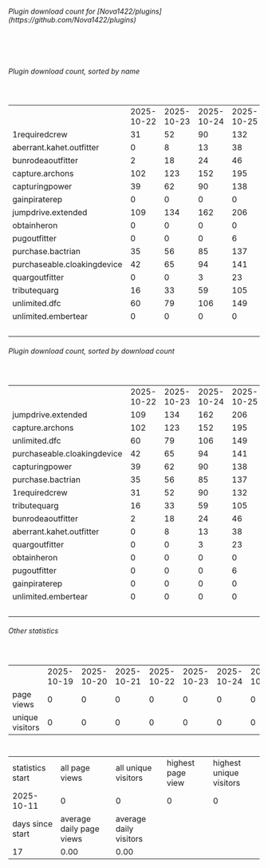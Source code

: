 <h6>Plugin download count for [Nova1422/plugins](https://github.com/Nova1422/plugins)</h6><br>
<br>
<h6>Plugin download count, sorted by name</h6><sub><sup><br>
<table>
	<tr>
		<td></td>
		<td>2025-10-22</td>
		<td>2025-10-23</td>
		<td>2025-10-24</td>
		<td>2025-10-25</td>
		<td>2025-10-26</td>
		<td>2025-10-27</td>
		<td>2025-10-28</td>
		<td>today +</td>
	</tr>
	<tr>
		<td>1requiredcrew</td>
		<td>31</td>
		<td>52</td>
		<td>90</td>
		<td>132</td>
		<td>168</td>
		<td>205</td>
		<td>231</td>
		<td>+ 26</td>
	</tr>
	<tr>
		<td>aberrant.kahet.outfitter</td>
		<td>0</td>
		<td>8</td>
		<td>13</td>
		<td>38</td>
		<td>76</td>
		<td>118</td>
		<td>147</td>
		<td>+ 29</td>
	</tr>
	<tr>
		<td>bunrodeaoutfitter</td>
		<td>2</td>
		<td>18</td>
		<td>24</td>
		<td>46</td>
		<td>88</td>
		<td>125</td>
		<td>154</td>
		<td>+ 29</td>
	</tr>
	<tr>
		<td>capture.archons</td>
		<td>102</td>
		<td>123</td>
		<td>152</td>
		<td>195</td>
		<td>233</td>
		<td>270</td>
		<td>295</td>
		<td>+ 25</td>
	</tr>
	<tr>
		<td>capturingpower</td>
		<td>39</td>
		<td>62</td>
		<td>90</td>
		<td>138</td>
		<td>178</td>
		<td>215</td>
		<td>241</td>
		<td>+ 26</td>
	</tr>
	<tr>
		<td>gainpiraterep</td>
		<td>0</td>
		<td>0</td>
		<td>0</td>
		<td>0</td>
		<td>2</td>
		<td>9</td>
		<td>10</td>
		<td>+ 1</td>
	</tr>
	<tr>
		<td>jumpdrive.extended</td>
		<td>109</td>
		<td>134</td>
		<td>162</td>
		<td>206</td>
		<td>241</td>
		<td>279</td>
		<td>313</td>
		<td>+ 34</td>
	</tr>
	<tr>
		<td>obtainheron</td>
		<td>0</td>
		<td>0</td>
		<td>0</td>
		<td>0</td>
		<td>0</td>
		<td>20</td>
		<td>50</td>
		<td>+ 30</td>
	</tr>
	<tr>
		<td>pugoutfitter</td>
		<td>0</td>
		<td>0</td>
		<td>0</td>
		<td>6</td>
		<td>11</td>
		<td>17</td>
		<td>18</td>
		<td>+ 1</td>
	</tr>
	<tr>
		<td>purchase.bactrian</td>
		<td>35</td>
		<td>56</td>
		<td>85</td>
		<td>137</td>
		<td>173</td>
		<td>209</td>
		<td>236</td>
		<td>+ 27</td>
	</tr>
	<tr>
		<td>purchaseable.cloakingdevice</td>
		<td>42</td>
		<td>65</td>
		<td>94</td>
		<td>141</td>
		<td>181</td>
		<td>217</td>
		<td>243</td>
		<td>+ 26</td>
	</tr>
	<tr>
		<td>quargoutfitter</td>
		<td>0</td>
		<td>0</td>
		<td>3</td>
		<td>23</td>
		<td>60</td>
		<td>100</td>
		<td>126</td>
		<td>+ 26</td>
	</tr>
	<tr>
		<td>tributequarg</td>
		<td>16</td>
		<td>33</td>
		<td>59</td>
		<td>105</td>
		<td>142</td>
		<td>178</td>
		<td>202</td>
		<td>+ 24</td>
	</tr>
	<tr>
		<td>unlimited.dfc</td>
		<td>60</td>
		<td>79</td>
		<td>106</td>
		<td>149</td>
		<td>184</td>
		<td>220</td>
		<td>243</td>
		<td>+ 23</td>
	</tr>
	<tr>
		<td>unlimited.embertear</td>
		<td>0</td>
		<td>0</td>
		<td>0</td>
		<td>0</td>
		<td>0</td>
		<td>2</td>
		<td>3</td>
		<td>+ 1</td>
	</tr>
	<tr>
		<td></td>
		<td></td>
		<td></td>
		<td></td>
		<td></td>
		<td></td>
		<td></td>
		<td>2512</td>
		<td>328</td>
	</tr>
</table>
</sub></sup>
<h6>Plugin download count, sorted by download count</h6><sub><sup><br>
<table>
	<tr>
		<td></td>
		<td>2025-10-22</td>
		<td>2025-10-23</td>
		<td>2025-10-24</td>
		<td>2025-10-25</td>
		<td>2025-10-26</td>
		<td>2025-10-27</td>
		<td>2025-10-28</td>
		<td>today +</td>
	</tr>
	<tr>
		<td>jumpdrive.extended</td>
		<td>109</td>
		<td>134</td>
		<td>162</td>
		<td>206</td>
		<td>241</td>
		<td>279</td>
		<td>313</td>
		<td>+ 34</td>
	</tr>
	<tr>
		<td>capture.archons</td>
		<td>102</td>
		<td>123</td>
		<td>152</td>
		<td>195</td>
		<td>233</td>
		<td>270</td>
		<td>295</td>
		<td>+ 25</td>
	</tr>
	<tr>
		<td>unlimited.dfc</td>
		<td>60</td>
		<td>79</td>
		<td>106</td>
		<td>149</td>
		<td>184</td>
		<td>220</td>
		<td>243</td>
		<td>+ 23</td>
	</tr>
	<tr>
		<td>purchaseable.cloakingdevice</td>
		<td>42</td>
		<td>65</td>
		<td>94</td>
		<td>141</td>
		<td>181</td>
		<td>217</td>
		<td>243</td>
		<td>+ 26</td>
	</tr>
	<tr>
		<td>capturingpower</td>
		<td>39</td>
		<td>62</td>
		<td>90</td>
		<td>138</td>
		<td>178</td>
		<td>215</td>
		<td>241</td>
		<td>+ 26</td>
	</tr>
	<tr>
		<td>purchase.bactrian</td>
		<td>35</td>
		<td>56</td>
		<td>85</td>
		<td>137</td>
		<td>173</td>
		<td>209</td>
		<td>236</td>
		<td>+ 27</td>
	</tr>
	<tr>
		<td>1requiredcrew</td>
		<td>31</td>
		<td>52</td>
		<td>90</td>
		<td>132</td>
		<td>168</td>
		<td>205</td>
		<td>231</td>
		<td>+ 26</td>
	</tr>
	<tr>
		<td>tributequarg</td>
		<td>16</td>
		<td>33</td>
		<td>59</td>
		<td>105</td>
		<td>142</td>
		<td>178</td>
		<td>202</td>
		<td>+ 24</td>
	</tr>
	<tr>
		<td>bunrodeaoutfitter</td>
		<td>2</td>
		<td>18</td>
		<td>24</td>
		<td>46</td>
		<td>88</td>
		<td>125</td>
		<td>154</td>
		<td>+ 29</td>
	</tr>
	<tr>
		<td>aberrant.kahet.outfitter</td>
		<td>0</td>
		<td>8</td>
		<td>13</td>
		<td>38</td>
		<td>76</td>
		<td>118</td>
		<td>147</td>
		<td>+ 29</td>
	</tr>
	<tr>
		<td>quargoutfitter</td>
		<td>0</td>
		<td>0</td>
		<td>3</td>
		<td>23</td>
		<td>60</td>
		<td>100</td>
		<td>126</td>
		<td>+ 26</td>
	</tr>
	<tr>
		<td>obtainheron</td>
		<td>0</td>
		<td>0</td>
		<td>0</td>
		<td>0</td>
		<td>0</td>
		<td>20</td>
		<td>50</td>
		<td>+ 30</td>
	</tr>
	<tr>
		<td>pugoutfitter</td>
		<td>0</td>
		<td>0</td>
		<td>0</td>
		<td>6</td>
		<td>11</td>
		<td>17</td>
		<td>18</td>
		<td>+ 1</td>
	</tr>
	<tr>
		<td>gainpiraterep</td>
		<td>0</td>
		<td>0</td>
		<td>0</td>
		<td>0</td>
		<td>2</td>
		<td>9</td>
		<td>10</td>
		<td>+ 1</td>
	</tr>
	<tr>
		<td>unlimited.embertear</td>
		<td>0</td>
		<td>0</td>
		<td>0</td>
		<td>0</td>
		<td>0</td>
		<td>2</td>
		<td>3</td>
		<td>+ 1</td>
	</tr>
	<tr>
		<td></td>
		<td></td>
		<td></td>
		<td></td>
		<td></td>
		<td></td>
		<td></td>
		<td>2512</td>
		<td>328</td>
	</tr>
</table>
</sub></sup>
<h6>Other statistics</h6><sub><sup><br>
<table>
	<tr>
		<td> </td>
		<td>2025-10-19</td>
		<td>2025-10-20</td>
		<td>2025-10-21</td>
		<td>2025-10-22</td>
		<td>2025-10-23</td>
		<td>2025-10-24</td>
		<td>2025-10-25</td>
		<td>2025-10-26</td>
		<td>2025-10-27</td>
	</tr>
	<tr>
		<td>page views</td>
		<td>0</td>
		<td>0</td>
		<td>0</td>
		<td>0</td>
		<td>0</td>
		<td>0</td>
		<td>0</td>
		<td>0</td>
		<td>0</td>
	</tr>
	<tr>
		<td>unique visitors</td>
		<td>0</td>
		<td>0</td>
		<td>0</td>
		<td>0</td>
		<td>0</td>
		<td>0</td>
		<td>0</td>
		<td>0</td>
		<td>0</td>
	</tr>
</table>
<br>
<table>
	<tr>
		<td>statistics start</td>
		<td>all page views</td>
		<td>all unique visitors</td>
		<td>highest page view</td>
		<td>highest unique visitors</td>
	</tr>
	<tr>
		<td>2025-10-11</td>
		<td>0</td>
		<td>0</td>
		<td>0</td>
		<td>0</td>
	</tr>
	<tr>
		<td>days since start</td>
		<td>average daily page views</td>
		<td>average daily visitors</td>
		<td></td>
		<td></td>
	</tr>
	<tr>
		<td>17</td>
		<td>0.00</td>
		<td>0.00</td>
		<td></td>
		<td></td>
	</tr>
</table>
</sub></sup>
